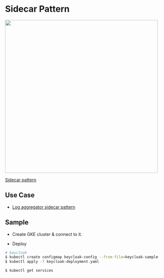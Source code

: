 # Sidecar Pattern

<img src="http://turnoff.us/image/en/depressed-developer-52.png" width="500">

[Sidecar pattern
](https://docs.microsoft.com/en-us/azure/architecture/patterns/sidecar)

## Use Case

- [Log aggregator sidecar pattern
](https://cloud.google.com/solutions/best-practices-for-operating-containers#log_aggregator_sidecar_pattern)

## Sample

- Create GKE cluster & connect to it.

- Deploy
```sh
# keycloak
$ kubectl create configmap keycloak-config --from-file=keycloak-sample-realm.json
$ kubectl apply -f keycloak-deployment.yaml

$ kubectl get services
```
